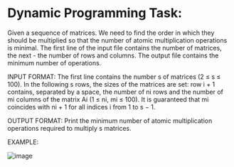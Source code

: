 # Dynamic Programming Task:
Given a sequence of matrices. We need to find the order in which they should be multiplied so that the number of atomic multiplication operations is minimal.
The first line of the input file contains the number of matrices, the next - the number of rows and columns.
The output file contains the minimum number of operations.

INPUT FORMAT:
The first line contains the number s of matrices (2 ≤ s ≤ 100). In the following s rows, the sizes of the matrices are set: row i + 1 contains, separated by a space, the number of ni rows and the number of mi columns of the matrix Ai (1 ≤ ni, mi ≤ 100). It is guaranteed that mi coincides with ni + 1 for all indices i from 1 to s − 1.

OUTPUT FORMAT:
Print the minimum number of atomic multiplication operations required to multiply s matrices.

EXAMPLE:

![image](https://user-images.githubusercontent.com/102251036/174600031-a0ef2616-12ac-4428-b8c8-f3aaa40e55f3.png)
